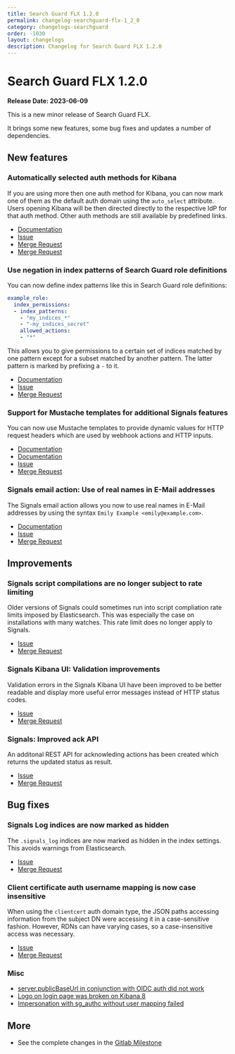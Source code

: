 ```yaml
---
title: Search Guard FLX 1.2.0
permalink: changelog-searchguard-flx-1_2_0
category: changelogs-searchguard
order: -1030
layout: changelogs
description: Changelog for Search Guard FLX 1.2.0
---
```


<!--- Copyright 2022 floragunn GmbH -->

# Search Guard FLX 1.2.0

**Release Date: 2023-06-09**

This is a new minor release of Search Guard FLX. 

It brings some new features, some bug fixes and updates a number of dependencies.

## New features

### Automatically selected auth methods for Kibana

If you are using more then one auth method for Kibana, you can now mark one of them as the default auth domain using the `auto_select` attribute. Users opening Kibana will be then directed directly to the respective IdP for that auth method. Other auth methods are still available by predefined links.

* [Documentation](../_docs_kibana/kibana_authentication_multi_auth.md)
* [Issue](https://git.floragunn.com/search-guard/search-guard-kibana-plugin/-/issues/428)
* [Merge Request](https://git.floragunn.com/search-guard/search-guard-kibana-plugin/-/merge_requests/830)
* [Merge Request](https://git.floragunn.com/search-guard/search-guard-suite-enterprise/-/merge_requests/383)


### Use negation in index patterns of Search Guard role definitions

You can now define index patterns like this in Search Guard role definitions:

```yaml
example_role:
  index_permissions:
  - index_patterns:
    - "my_indices_*"
    - "-my_indices_secret"
    allowed_actions:
    - "*"
```

This allows you to give permissions to a certain set of indices matched by one pattern except for a subset matched by another pattern. The latter pattern is marked by prefixing a `-` to it.

* [Documentation](../_docs_roles_permissions/configuration_roles_permissions.md)
* [Issue](https://git.floragunn.com/search-guard/search-guard-suite-enterprise/-/issues/194)
* [Merge Request](https://git.floragunn.com/search-guard/search-guard-suite-enterprise/-/merge_requests/367)

### Support for Mustache templates for additional Signals features

You can now use Mustache templates to provide dynamic values for HTTP request headers which are used by webhook actions and HTTP inputs.

* [Documentation](../docs_signals/actions_webhook.md)
* [Documentation](../docs_signals/inputs_http.md)
* [Issue](https://git.floragunn.com/search-guard/search-guard-suite-enterprise/-/issues/84)
* [Merge Request](https://git.floragunn.com/search-guard/search-guard-suite-enterprise/-/merge_requests/343)


### Signals email action: Use of real names in E-Mail addresses 

The Signals email action allows you now to use real names in E-Mail addresses by using the syntax `Emily Example <emily@example.com>`. 

* [Documentation](../docs_signals/actions_email.md)
* [Issue](https://git.floragunn.com/search-guard/search-guard-suite-enterprise/-/issues/158)
* [Merge Request](https://git.floragunn.com/search-guard/search-guard-suite-enterprise/-/merge_requests/342)

## Improvements

### Signals script compilations are no longer subject to rate limiting

Older versions of Signals could sometimes run into script compliation rate limits imposed by Elasticsearch. This was especially the case on installations with many watches. This rate limit does no longer apply to Signals. 

* [Issue](https://git.floragunn.com/search-guard/search-guard-suite-enterprise/-/issues/51)
* [Merge Request](https://git.floragunn.com/search-guard/search-guard-suite-enterprise/-/merge_requests/350)

### Signals Kibana UI: Validation improvements

Validation errors in the Signals Kibana UI have been improved to be better readable and display more useful error messages instead of HTTP status codes.

* [Issue](https://git.floragunn.com/search-guard/search-guard-kibana-plugin/-/issues/425)
* [Merge Request](https://git.floragunn.com/search-guard/search-guard-kibana-plugin/-/merge_requests/800)

### Signals: Improved ack API

An additonal REST API for acknowleding actions has been created which returns the updated status as result.

* [Issue](https://git.floragunn.com/search-guard/search-guard-suite-enterprise/-/issues/139)
* [Merge Request](https://git.floragunn.com/search-guard/search-guard-suite-enterprise/-/merge_requests/311)

## Bug fixes

### Signals Log indices are now marked as hidden

The `.signals_log` indices are now marked as hidden in the index settings. This avoids warnings from Elasticsearch.

* [Issue](https://git.floragunn.com/search-guard/search-guard-suite-enterprise/-/issues/166)
* [Merge Request](https://git.floragunn.com/search-guard/search-guard-suite-enterprise/-/merge_requests/395)


### Client certificate auth username mapping is now case insensitive

When using the `clientcert` auth domain type, the JSON paths accessing information from the subject DN were accessing it in a case-sensitive fashion. However, RDNs can have varying cases, so a case-insensitive access was necessary.

* [Issue](https://git.floragunn.com/search-guard/search-guard-suite-enterprise/-/issues/160)
* [Merge Request](https://git.floragunn.com/search-guard/search-guard-suite-enterprise/-/merge_requests/332)

### Misc

* [server.publicBaseUrl in conjunction with OIDC auth did not work](https://git.floragunn.com/search-guard/search-guard-suite-enterprise/-/issues/162)
* [Logo on login page was broken on Kibana 8](https://git.floragunn.com/search-guard/search-guard-kibana-plugin/-/issues/458)
* [Impersonation with sg_authc without user mapping failed](https://git.floragunn.com/search-guard/search-guard-suite-enterprise/-/issues/144)

## More

* See the complete changes in the [Gitlab Milestone](https://git.floragunn.com/groups/search-guard/-/milestones/9)
